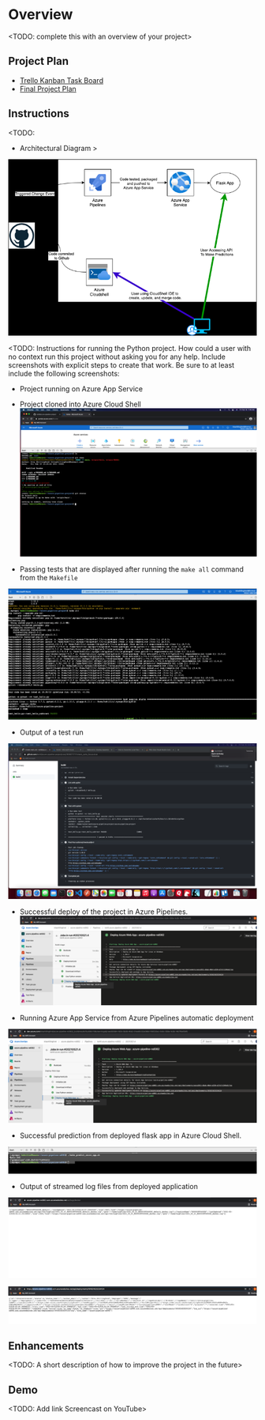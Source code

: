# Overview

<TODO: complete this with an overview of your project>

## Project Plan

* [Trello Kanban Task Board](https://trello.com/invite/b/hVOAy40q/767e94ece0bc05aed4826aa9724596cf/building-azure-ci-cd-pipeline)
* [Final Project Plan](https://docs.google.com/spreadsheets/d/14MsfybRl9IBQCXpz52GzsAPmwmYQJjL2XewXLKN9vyg/edit?usp=sharing)

## Instructions

<TODO:  

* Architectural Diagram >

![CI/CD Architectural Diagram](./images/ArchitecturalDiagram.drawio.png)

<TODO:  Instructions for running the Python project.  How could a user with no context run this project without asking you for any help.  Include screenshots with explicit steps to create that work. Be sure to at least include the following screenshots:

* Project running on Azure App Service

* Project cloned into Azure Cloud Shell
![Cloned Project - Azure Cloud Shell](./images/3_Cloned_Project_AzureCloudShell.png)

* Passing tests that are displayed after running the `make all` command from the `Makefile`

![Make All Passing Test](./images/3.3_Local_Test.png)

* Output of a test run

![Passing Tests - Github Actions](./images/4_Github_Actions_Build.png)

* Successful deploy of the project in Azure Pipelines.  
![Completed - Azure Pipeline](./images/PipelineCompleted.png)

* Running Azure App Service from Azure Pipelines automatic deployment

![Running Azure App Server - Azure Pipeline](./images/AzureAppService.png)

* Successful prediction from deployed flask app in Azure Cloud Shell.  

![Prediction](./images/Prediction.png)

* Output of streamed log files from deployed application

![Output Of Streamed Logs](./images/Logs1.png)

![Output Of Streamed Logs After Pipeline Deployment](./images/Logs2.png)
>

## Enhancements

<TODO: A short description of how to improve the project in the future>

## Demo 

<TODO: Add link Screencast on YouTube>


